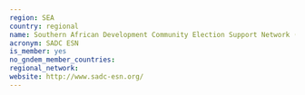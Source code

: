 ```yaml
---
region: SEA
country: regional
name: Southern African Development Community Election Support Network (SADC ESN)
acronym: SADC ESN
is_member: yes
no_gndem_member_countries: 
regional_network: 
website: http://www.sadc-esn.org/
---
```

